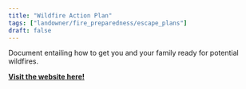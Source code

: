 ```yaml
---
title: "Wildfire Action Plan"
tags: ["landowner/fire_preparedness/escape_plans"]
draft: false
---
```


Document entailing how to get you and your family ready for potential wildfires.

[**Visit the website here!**](https://readyforwildfire.org/prepare-for-wildfire/wildfire-action-plan/)

